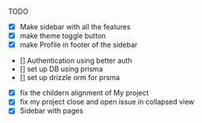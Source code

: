 TODO 

- [x] Make sidebar with all the features
- [x] make theme toggle button
- [x] make Profile in footer of the sidebar
- [] Authentication using better auth
- [] set up DB using prisma
- [] set up drizzle orm for prsma
- [x] fix the childern alignment of My project
- [x] fix my project close and open issue in collapsed view
- [x] Sidebar with pages
